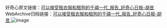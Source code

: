 好奇心原文链接：[可以接受租衣服和租狗的千禧一代_报告_好奇心日报-胡昱 ](https://www.qdaily.com/articles/10337.html)
WebArchive归档链接：[可以接受租衣服和租狗的千禧一代_报告_好奇心日报-胡昱 ](http://web.archive.org/web/20190623160120/https://www.qdaily.com/articles/10337.html)
![image](http://ww3.sinaimg.cn/large/007d5XDply1g3vwceb5w8j30u029mqov)